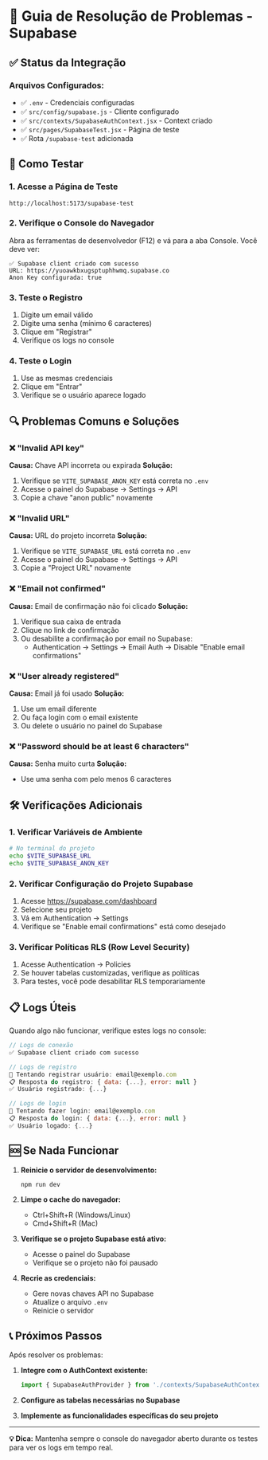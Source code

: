 # 🔧 Guia de Resolução de Problemas - Supabase

## ✅ Status da Integração

### Arquivos Configurados:
- ✅ `.env` - Credenciais configuradas
- ✅ `src/config/supabase.js` - Cliente configurado
- ✅ `src/contexts/SupabaseAuthContext.jsx` - Context criado
- ✅ `src/pages/SupabaseTest.jsx` - Página de teste
- ✅ Rota `/supabase-test` adicionada

## 🚀 Como Testar

### 1. Acesse a Página de Teste
```
http://localhost:5173/supabase-test
```

### 2. Verifique o Console do Navegador
Abra as ferramentas de desenvolvedor (F12) e vá para a aba Console.
Você deve ver:
```
✅ Supabase client criado com sucesso
URL: https://yuoawkbxugsptuphhwmq.supabase.co
Anon Key configurada: true
```

### 3. Teste o Registro
1. Digite um email válido
2. Digite uma senha (mínimo 6 caracteres)
3. Clique em "Registrar"
4. Verifique os logs no console

### 4. Teste o Login
1. Use as mesmas credenciais
2. Clique em "Entrar"
3. Verifique se o usuário aparece logado

## 🔍 Problemas Comuns e Soluções

### ❌ "Invalid API key"
**Causa:** Chave API incorreta ou expirada
**Solução:**
1. Verifique se `VITE_SUPABASE_ANON_KEY` está correta no `.env`
2. Acesse o painel do Supabase → Settings → API
3. Copie a chave "anon public" novamente

### ❌ "Invalid URL"
**Causa:** URL do projeto incorreta
**Solução:**
1. Verifique se `VITE_SUPABASE_URL` está correta no `.env`
2. Acesse o painel do Supabase → Settings → API
3. Copie a "Project URL" novamente

### ❌ "Email not confirmed"
**Causa:** Email de confirmação não foi clicado
**Solução:**
1. Verifique sua caixa de entrada
2. Clique no link de confirmação
3. Ou desabilite a confirmação por email no Supabase:
   - Authentication → Settings → Email Auth → Disable "Enable email confirmations"

### ❌ "User already registered"
**Causa:** Email já foi usado
**Solução:**
1. Use um email diferente
2. Ou faça login com o email existente
3. Ou delete o usuário no painel do Supabase

### ❌ "Password should be at least 6 characters"
**Causa:** Senha muito curta
**Solução:**
- Use uma senha com pelo menos 6 caracteres

## 🛠️ Verificações Adicionais

### 1. Verificar Variáveis de Ambiente
```bash
# No terminal do projeto
echo $VITE_SUPABASE_URL
echo $VITE_SUPABASE_ANON_KEY
```

### 2. Verificar Configuração do Projeto Supabase
1. Acesse https://supabase.com/dashboard
2. Selecione seu projeto
3. Vá em Authentication → Settings
4. Verifique se "Enable email confirmations" está como desejado

### 3. Verificar Políticas RLS (Row Level Security)
1. Acesse Authentication → Policies
2. Se houver tabelas customizadas, verifique as políticas
3. Para testes, você pode desabilitar RLS temporariamente

## 📋 Logs Úteis

Quando algo não funcionar, verifique estes logs no console:

```javascript
// Logs de conexão
✅ Supabase client criado com sucesso

// Logs de registro
🔄 Tentando registrar usuário: email@exemplo.com
📋 Resposta do registro: { data: {...}, error: null }
✅ Usuário registrado: {...}

// Logs de login
🔄 Tentando fazer login: email@exemplo.com
📋 Resposta do login: { data: {...}, error: null }
✅ Usuário logado: {...}
```

## 🆘 Se Nada Funcionar

1. **Reinicie o servidor de desenvolvimento:**
   ```bash
   npm run dev
   ```

2. **Limpe o cache do navegador:**
   - Ctrl+Shift+R (Windows/Linux)
   - Cmd+Shift+R (Mac)

3. **Verifique se o projeto Supabase está ativo:**
   - Acesse o painel do Supabase
   - Verifique se o projeto não foi pausado

4. **Recrie as credenciais:**
   - Gere novas chaves API no Supabase
   - Atualize o arquivo `.env`
   - Reinicie o servidor

## 📞 Próximos Passos

Após resolver os problemas:

1. **Integre com o AuthContext existente:**
   ```jsx
   import { SupabaseAuthProvider } from './contexts/SupabaseAuthContext'
   ```

2. **Configure as tabelas necessárias no Supabase**

3. **Implemente as funcionalidades específicas do seu projeto**

---

**💡 Dica:** Mantenha sempre o console do navegador aberto durante os testes para ver os logs em tempo real.